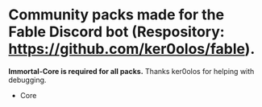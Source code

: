# Community packs made for the Fable Discord bot (Respository: https://github.com/ker0olos/fable). 
**Immortal-Core is required for all packs.** Thanks ker0olos for helping with debugging.
- Core



